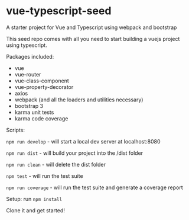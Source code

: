 # vue-typescript-seed

A starter project for Vue and Typescript using webpack and bootstrap

This seed repo comes with all you need to start building a vuejs project using typescript.

Packages included:
- vue
- vue-router
- vue-class-component
- vue-property-decorator
- axios
- webpack (and all the loaders and utilities necessary)
- bootstrap 3
- karma unit tests
- karma code coverage

Scripts:

`npm run develop` - will start a local dev server at localhost:8080

`npm run dist` - will build your project into the /dist folder

`npm run clean` - will delete the dist folder

`npm test` - will run the test suite

`npm run coverage` - will run the test suite and generate a coverage report

Setup: run `npm install`

Clone it and get started!
